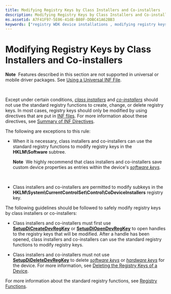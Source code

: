 ```yaml
---
title: Modifying Registry Keys by Class Installers and Co-installers
description: Modifying Registry Keys by Class Installers and Co-installers
ms.assetid: A7F41F97-5E06-41d8-B80F-DDBC41A62BB3
keywords: ["registry WDK device installations , modifying registry keys", "registry WDK device installations , modifying registry keys, class installers", "registry WDK device installations , modifying registry keys, co-installers", "class installers WDK device installations , modifying registry keys", "co-installers WDK device installations , modifying registry keys"]
---
```


# Modifying Registry Keys by Class Installers and Co-installers


**Note**  Features described in this section are not supported in universal or mobile driver packages. See [Using a Universal INF File](using-a-configurable-inf-file.md).

 

Except under certain conditions, [*class installers*](https://msdn.microsoft.com/library/windows/hardware/ff556274#wdkgloss-class-installer) and [*co-installers*](https://msdn.microsoft.com/library/windows/hardware/ff556274#wdkgloss-co-installer) should not use the standard registry functions to create, change, or delete registry keys. In most cases, registry keys should only be modified by using directives that are put in [INF files](inf-files.md). For more information about these directives, see [Summary of INF Directives](summary-of-inf-directives.md).

The following are exceptions to this rule:

-   When it is necessary, class installers and co-installers can use the standard registry functions to modify registry keys in the **HKLM\\Software** subtree.

    **Note**  We highly recommend that class installers and co-installers save custom device properties as entries within the device's [*software keys*](https://msdn.microsoft.com/library/windows/hardware/ff556336#wdkgloss-software-key).

     

-   Class installers and co-installers are permitted to modify subkeys in the **HKLM\\System\\CurrentControlSet\\Control\\CoDeviceInstallers** registry key.

The following guidelines should be followed to safely modify registry keys by class installers or co-installers:

-   Class installers and co-installers must first use [**SetupDiCreateDevRegKey**](https://msdn.microsoft.com/library/windows/hardware/ff550973) or [**SetupDiOpenDevRegKey**](https://msdn.microsoft.com/library/windows/hardware/ff552079) to open handles to the registry keys that will be modified. After a handle has been opened, class installers and co-installers can use the standard registry functions to modify registry keys.

-   Class installers and co-installers must not use [**SetupDiDeleteDevRegKey**](https://msdn.microsoft.com/library/windows/hardware/ff550991) to delete [*software keys*](https://msdn.microsoft.com/library/windows/hardware/ff556336#wdkgloss-software-key) or [*hardware keys*](https://msdn.microsoft.com/library/windows/hardware/ff556288#wdkgloss-hardware-key) for the device. For more information, see [Deleting the Registry Keys of a Device](deleting-the-registry-keys-of-a-device.md).

For more information about the standard registry functions, see [Registry Functions](http://go.microsoft.com/fwlink/p/?linkid=194529).

 

 





